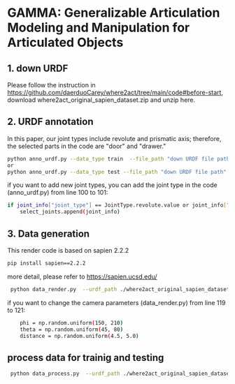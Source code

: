 # GAMMA: Generalizable Articulation Modeling and Manipulation for Articulated Objects


## 1. down URDF
Please follow the instruction in https://github.com/daerduoCarey/where2act/tree/main/code#before-start, download where2act_original_sapien_dataset.zip and unzip here.

## 2. URDF annotation
In this paper, our joint types include revolute and prismatic axis; therefore, the selected parts in the code are "door" and "drawer."

```bash
python anno_urdf.py --data_type train  --file_path "down URDF file path"
or
python anno_urdf.py --data_type test --file_path "down URDF file path"
```
if you want to add new joint types, you can add the joint type in the code (anno_urdf.py) from line 100 to 101:
```bash
if joint_info["joint_type"] == JointType.revolute.value or joint_info["joint_type"] == JointType.prismatic.value:
    select_joints.append(joint_info)
```
## 3. Data generation

This render code is based on sapien 2.2.2
```bash
pip install sapien==2.2.2
```
more detail, please refer to https://sapien.ucsd.edu/

```bash
 python data_render.py  --urdf_path ./where2act_original_sapien_dataset/ --object_id 10143 --render_view_id 0 --save_path ./train/
```
if you want to change the camera parameters (data_render.py) from line 119 to 121:
```bash
    phi = np.random.uniform(150, 210)
    theta = np.random.uniform(45, 80)
    distance = np.random.uniform(4.5, 5.0)
```

## process data for trainig and testing
```bash
 python data_process.py  --urdf_path ./where2act_original_sapien_dataset/ --render_file_path ./train/10143/0 --save_path ./train_processed/
```






